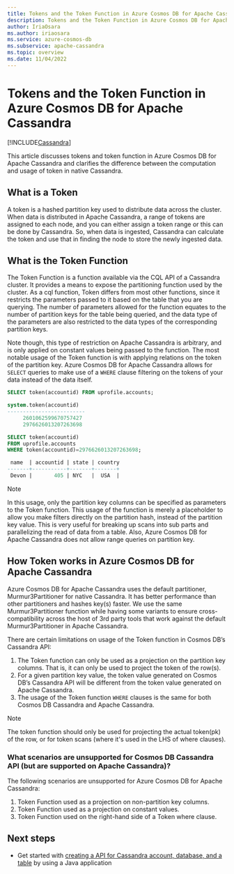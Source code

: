 ```yaml
---
title: Tokens and the Token Function in Azure Cosmos DB for Apache Cassandra
description: Tokens and the Token Function in Azure Cosmos DB for Apache Cassandra.
author: IriaOsara
ms.author: iriaosara
ms.service: azure-cosmos-db
ms.subservice: apache-cassandra
ms.topic: overview
ms.date: 11/04/2022
---
```


# Tokens and the Token Function in Azure Cosmos DB for Apache Cassandra

[!INCLUDE[Cassandra](../includes/appliesto-cassandra.md)]

This article discusses tokens and token function in Azure Cosmos DB for Apache Cassandra and clarifies the difference between the computation and usage of token in native Cassandra.

## What is a Token

A token is a hashed partition key used to distribute data across the cluster. When data is distributed in Apache Cassandra, a range of tokens are assigned to each node, and you can either assign a token range or this can be done by Cassandra. So, when data is ingested, Cassandra can calculate the token and use that in finding the node to store the newly ingested data. 

## What is the Token Function

The Token Function is a function available via the CQL API of a Cassandra cluster. It provides a means to expose the partitioning function used by the cluster. As a cql function, Token differs from most other functions, since it restricts the parameters passed to it based on the table that you are querying. The number of parameters allowed for the function equates to the number of partition keys for the table being queried, and the data type of the parameters are also restricted to the data types of the corresponding partition keys. 

Note though, this type of restriction on Apache Cassandra is arbitrary, and is only applied on constant values being passed to the function. The most notable usage of the Token function is with applying relations on the token of the partition key. Azure Cosmos DB for Apache Cassandra allows for `SELECT` queries to make use of a `WHERE` clause filtering on the tokens of your data instead of the data itself.

```sql
SELECT token(accountid) FROM uprofile.accounts;

system.token(accountid)
-------------------------
     2601062599670757427
     2976626013207263698

```

```sql
SELECT token(accountid) 
FROM uprofile.accounts 
WHERE token(accountid)=2976626013207263698;

 name  | accountid | state | country
-------+-----------+-------+-------+
 Devon |       405 | NYC   |  USA  |   

```

> [!NOTE] 
> In this usage, only the partition key columns can be specified as parameters to the Token function. 
> This usage of the function is merely a placeholder to allow you make filters directly on the partition hash, instead of the partition key value. This is very useful for breaking up scans into sub parts and parallelizing the read of data from a table.
> Also, Azure Cosmos DB for Apache Cassandra does not allow range queries on partition key.   

## How Token works in Azure Cosmos DB for Apache Cassandra

Azure Cosmos DB for Apache Cassandra uses the default partitioner, Murmur3Partitioner for native Cassandra. It has better performance than other partitioners and hashes key(s) faster. We use the same Murmur3Partitioner function while having some variants to ensure cross-compatibility across the host of 3rd party tools that work against the default Murmur3Partitioner in Apache Cassandra. 

There are certain limitations on usage of the Token function in Cosmos DB’s Cassandra API:

1.	The Token function can only be used as a projection on the partition key columns. That is, it can only be used to project the token of the row(s). 
2.	For a given partition key value, the token value generated on Cosmos DB’s Cassandra API will be different from the token value generated on Apache Cassandra. 
3. The usage of the Token function `WHERE` clauses is the same for both Cosmos DB Cassandra and Apache Cassandra. 

> [!NOTE] 
> The token function should only be used for projecting the actual token(pk) of the row, or for token scans (where it's used in the LHS of where clauses).

### What scenarios are unsupported for Cosmos DB Cassandra API (but are supported on Apache Cassandra)? 
The following scenarios are unsupported for Azure Cosmos DB for Apache Cassandra:
1.	Token Function used as a projection on non-partition key columns. 
2.	Token Function used as a projection on constant values.
3.	Token Function used on the right-hand side of a Token where clause. 

## Next steps

- Get started with [creating a API for Cassandra account, database, and a table](manage-data-python.md) by using a Java application